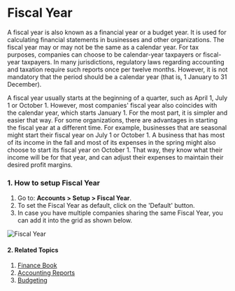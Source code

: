 <!-- add-breadcrumbs -->
# Fiscal Year

A fiscal year is also known as a financial year or a budget year. It is used
for calculating financial statements in businesses and other organizations.
The fiscal year may or may not be the same as a calendar year. For tax
purposes, companies can choose to be calendar-year taxpayers or fiscal-year
taxpayers. In many jurisdictions, regulatory laws regarding accounting and
taxation require such reports once per twelve months. However, it is not
mandatory that the period should be a calendar year (that is, 1 January to 31
December).

A fiscal year usually starts at the beginning of a quarter, such as April 1,
July 1 or October 1. However, most companies' fiscal year also coincides with
the calendar year, which starts January 1. For the most part, it is simpler
and easier that way. For some organizations, there are advantages in starting
the fiscal year at a different time. For example, businesses that are seasonal
might start their fiscal year on July 1 or October 1. A business that has most
of its income in the fall and most of its expenses in the spring might also
choose to start its fiscal year on October 1. That way, they know what their
income will be for that year, and can adjust their expenses to maintain their
desired profit margins.

### 1. How to setup Fiscal Year
1. Go to: **Accounts > Setup > Fiscal Year**.
1. To set the Fiscal Year as default, click on the 'Default' button.
1. In case you have multiple companies sharing the same Fiscal Year, you can add
it into the grid as shown below.

<img class="screenshot" alt="Fiscal Year" src="{{docs_base_url}}/assets/img/accounts/fiscal-year.png">

#### 2. Related Topics
1. [Finance Book](/docs/user/manual/en/accounts/finance-book)
1. [Accounting Reports](/docs/user/manual/en/accounts/accounting-reports)
1. [Budgeting](/docs/user/manual/en/accounts/budgeting)
